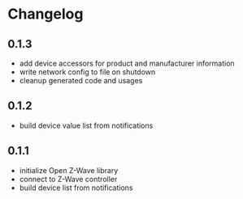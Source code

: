 # Changelog

## 0.1.3
* add device accessors for product and manufacturer information
* write network config to file on shutdown
* cleanup generated code and usages

## 0.1.2
* build device value list from notifications

## 0.1.1
* initialize Open Z-Wave library
* connect to Z-Wave controller
* build device list from notifications
